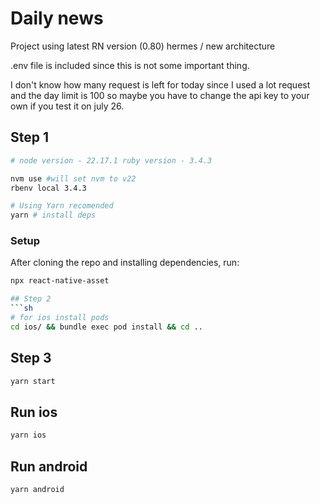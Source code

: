 # Daily news

Project using latest RN version (0.80) hermes / new architecture

.env file is included since this is not some important thing. 

I don't know how many request is left for today since I used a lot request and the day limit is 100 so maybe you have to change the api key to your own if you test it on july 26. 



## Step 1


```sh
# node version - 22.17.1 ruby version - 3.4.3

nvm use #will set nvm to v22 
rbenv local 3.4.3
```
```sh
# Using Yarn recomended
yarn # install deps
```

### Setup

After cloning the repo and installing dependencies, run:

```sh
npx react-native-asset

## Step 2
```sh
# for ios install pods
cd ios/ && bundle exec pod install && cd ..
```

## Step 3
```sh
yarn start
```

## Run ios
```sh
yarn ios
```

## Run android
```sh
yarn android
```

